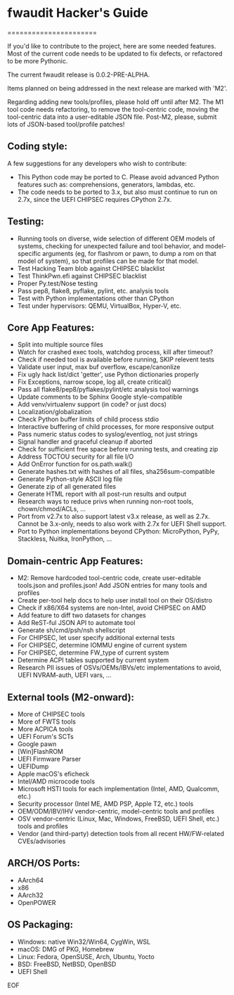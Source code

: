 # fwaudit Hacker's Guide
======================

If you'd like to contribute to the project, here are some needed features.
Most of the current code needs to be updated to fix defects, or refactored
to be more Pythonic.

The current fwaudit release is 0.0.2-PRE-ALPHA.

Items planned on being addressed in the next release are marked with 'M2'.

Regarding adding new tools/profiles, please hold off until after M2.
The M1 tool code needs refactoring, to remove the tool-centric code,
moving the tool-centric data into a user-editable JSON file. Post-M2,
please, submit lots of JSON-based tool/profile patches!

## Coding style: 

A few suggestions for any developers who wish to contribute:
* This Python code may be ported to C. Please avoid advanced Python
  features such as: comprehensions, generators, lambdas, etc.
* The code needs to be ported to 3.x, but also must continue to run on 2.7x,
  since the UEFI CHIPSEC requires CPython 2.7x.

## Testing:

* Running tools on diverse, wide selection of different OEM models of
  systems, checking for unexpected failure and tool behavior, and
  model-specific arguments (eg, for flashrom or pawn, to dump a rom on
  that model of system), so that profiles can be made for that model.
* Test Hacking Team blob against CHIPSEC blacklist
* Test ThinkPwn.efi against CHIPSEC blacklist
* Proper Py.test/Nose testing
* Pass pep8, flake8, pyflake, pylint, etc. analysis tools
* Test with Python implementations other than CPython
* Test under hypervisors: QEMU, VirtualBox, Hyper-V, etc.

## Core App Features:

* Split into multiple source files
* Watch for crashed exec tools, watchdog process, kill after timeout?
* Check if needed tool is available before running, SKIP relevent tests
* Validate user input, max buf overflow, escape/canonlize
* Fix ugly hack list/dict 'getter', use Python dictionaries properly
* Fix Exceptions, narrow scope, log all, create critical()
* Pass all flake8/pep8/pyflakes/pylint/etc analysis tool warnings
* Update comments to be Sphinx Google style-compatible
* Add venv/virtualenv support (in code? or just docs)
* Localization/globalization
* Check Python buffer limits of child process stdio
* Interactive buffering of child processes, for more responsive output
* Pass numeric status codes to syslog/eventlog, not just strings
* Signal handler and graceful cleanup if aborted
* Check for sufficient free space before running tests, and creating zip
* Address TOCTOU security for all file I/O
* Add OnError function for os.path.walk()
* Generate hashes.txt with hashes of all files, sha256sum-compatible
* Generate Python-style ASCII log file
* Generate zip of all generated files
* Generate HTML report with all post-run results and output
* Research ways to reduce privs when running non-root tools,
  chown/chmod/ACLs, ...
* Port from v2.7x to also support latest v3.x release, as well as 2.7x.
  Cannot be 3.x-only, needs to also work with 2.7x for UEFI Shell support.
* Port to Python implementations beyond CPython: MicroPython, PyPy,
   Stackless, Nuitka, IronPython, ...

## Domain-centric App Features:

* M2: Remove hardcoded tool-centric code, create user-editable tools.json
  and profiles.json! Add JSON entries for many tools and profiles
* Create per-tool help docs to help user install tool on their OS/distro
* Check if x86/X64 systems are non-Intel, avoid CHIPSEC on AMD
* Add feature to diff two datasets for changes
* Add ReST-ful JSON API to automate tool
* Generate sh/cmd/psh/nsh shellscript
* For CHIPSEC, let user specify additional external tests
* For CHIPSEC, determine IOMMU engine of current system
* For CHIPSEC, determine FW_type of current system
* Determine ACPI tables supported by current system
* Research PII issues of OSVs/OEMs/IBVs/etc implementations to avoid,
  UEFI NVRAM-auth, UEFI vars, ...

## External tools (M2-onward):

* More of CHIPSEC tools
* More of FWTS tools
* More ACPICA tools
* UEFI Forum's SCTs
* Google pawn
* [Win]FlashROM
* UEFI Firmware Parser
* UEFIDump
* Apple macOS's eficheck
* Intel/AMD microcode tools
* Microsoft HSTI tools for each implementation (Intel, AMD, Qualcomm, etc.)
* Security processor (Intel ME, AMD PSP, Apple T2, etc.) tools
* OEM/ODM/IBV/IHV vendor-centric, model-centric tools and profiles
* OSV vendor-centric (Linux, Mac, Windows, FreeBSD, UEFI Shell, etc.)
  tools and profiles
* Vendor (and third-party) detection tools from all recent HW/FW-related
  CVEs/advisories

## ARCH/OS Ports:

* AArch64
* x86
* AArch32
* OpenPOWER

## OS Packaging:

* Windows: native Win32/Win64, CygWin, WSL
* macOS: DMG of PKG, Homebrew
* Linux: Fedora, OpenSUSE, Arch, Ubuntu, Yocto
* BSD: FreeBSD, NetBSD, OpenBSD
* UEFI Shell

EOF
